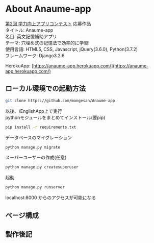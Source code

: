 # About Anaume-app

[第2回 学力向上アプリコンテスト](https://www.gakuryokuup.com/) 応募作品  
タイトル: Anaume-app  
名目: 英文記憶補助アプリ  
テーマ: 穴埋め式の記憶法で効率的に学習!  
使用言語: HTML5, CSS, Javascript, jQuery(3.6.0), Python(3.7.2)  
フレームワーク: Django3.2.6

HerokuApp: [https://anaume-app.herokuapp.com/](https://anaume-app.herokuapp.com/)    

## ローカル環境での起動方法
```sh
git clone https://github.com/mongesan/Anaume-app
```
以後、\EnglishApp上で実行  
pythonモジュールをまとめてインストール(要pip)
```sh
pip install -r requirements.txt
```
データベースのマイグレーション
```sh
python manage.py migrate
```
スーパーユーザーの作成(任意)
```sh
python manage.py createsuperuser
```
起動
```sh
python manage.py runserver
```
localhost:8000 からのアクセスが可能になる

## ページ構成

## 製作後記
